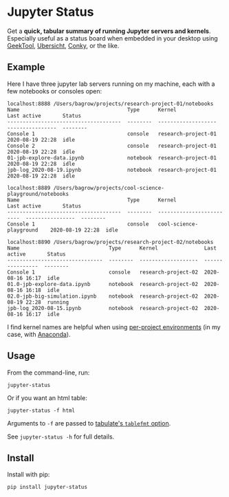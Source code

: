# Jupyter Status
Get a **quick, tabular summary of running Jupyter servers and kernels**. Especially useful as a status board when embedded in your desktop using [GeekTool](https://www.tynsoe.org/v2/geektool/), [Ubersicht](http://tracesof.net/uebersicht/), [Conky](https://github.com/brndnmtthws/conky), or the like.


## Example

Here I have three jupyter lab servers running on my machine, each with a few notebooks or consoles open:

```
localhost:8888 /Users/bagrow/projects/research-project-01/notebooks
Name                                   Type      Kernel               Last active       Status
-------------------------------------  --------  -------------------  ----------------  --------
Console 1                              console   research-project-01  2020-08-19 22:28  idle
Console 2                              console   research-project-01  2020-08-19 22:28  idle
01-jpb-explore-data.ipynb              notebook  research-project-01  2020-08-19 22:28  idle
jpb-log_2020-08-19.ipynb               notebook  research-project-01  2020-08-19 22:28  idle

localhost:8889 /Users/bagrow/projects/cool-science-playground/notebooks
Name                                   Type      Kernel                     Last active       Status
-------------------------------------  --------  -------------------------  ----------------  --------
Console 1                              console   cool-science-playground    2020-08-19 22:28  idle

localhost:8890 /Users/bagrow/projects/research-project-02/notebooks
Name                             Type      Kernel               Last active       Status
-------------------------------  --------  -------------------  ----------------  --------
Console 1                        console   research-project-02  2020-08-16 16:17  idle
01.0-jpb-explore-data.ipynb      notebook  research-project-02  2020-08-16 16:18  idle
02.0-jpb-big-simulation.ipynb    notebook  research-project-02  2020-08-19 22:28  running
jpb-log_2020-08-15.ipynb         notebook  research-project-02  2020-08-16 16:17  idle
```

I find kernel names are helpful when using [per-project environments](https://dev.to/rgalbo/simple-python-environments-for-data-science--4pha) (in my case, with [Anaconda](https://docs.conda.io/projects/conda/en/latest/user-guide/tasks/manage-environments.html)).

## Usage

From the command-line, run:
```
jupyter-status
```
Or if you want an html table:
```
jupyter-status -f html
```

Arguments to `-f` are passed to [tabulate's `tablefmt` option](https://github.com/astanin/python-tabulate#table-format).

See `jupyter-status -h` for full details.

## Install

Install with pip:

```
pip install jupyter-status
```
